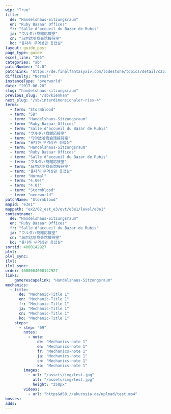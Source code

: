 ```yaml
---
wip: "True"
title:
  de: "Handelshaus-Sitzungsraum"
  en: "Ruby Bazaar Offices"
  fr: "Salle d'accueil du Bazar de Rubis"
  ja: "ウルダハ商館応接室"
  cn: "乌尔达哈商会馆接待室"
  ko: "울다하 무역상관 응접실"
layout: guide_post
page_type: guide
excel_line: "365"
categories: "sb"
patchNumber: "4.0"
patchLink: "https://de.finalfantasyxiv.com/lodestone/topics/detail/c2519c232d02fc2394c3830faa364611cd4e610c"
difficulty: "Normal"
instanceType: "overworld"
date: "2017.06.20"
slug: "handelshaus-sitzungsraum"
previous_slug: "/sb/kienkan"
next_slug: "/sb/interdimensionaler-riss-4"
terms:
  - term: "Stormblood"
  - term: "SB"
  - term: "Handelshaus-Sitzungsraum"
  - term: "Ruby Bazaar Offices"
  - term: "Salle d'accueil du Bazar de Rubis"
  - term: "ウルダハ商館応接室"
  - term: "乌尔达哈商会馆接待室"
  - term: "울다하 무역상관 응접실"
  - term: "Handelshaus-Sitzungsraum"
  - term: "Ruby Bazaar Offices"
  - term: "Salle d'accueil du Bazar de Rubis"
  - term: "ウルダハ商館応接室"
  - term: "乌尔达哈商会馆接待室"
  - term: "울다하 무역상관 응접실"
  - term: "Normal"
  - term: "4.00!"
  - term: "4.0!"
  - term: "Stormblood"
  - term: "overworld"
patchName: "Stormblood"
mapid: "e3e1"
mappath: "ex2/02_est_e3/evt/e3e1/level/e3e1"
contentname:
  de: "Handelshaus-Sitzungsraum"
  en: "Ruby Bazaar Offices"
  fr: "Salle d'accueil du Bazar de Rubis"
  ja: "ウルダハ商館応接室"
  cn: "乌尔达哈商会馆接待室"
  ko: "울다하 무역상관 응접실"
sortid: 4000142927
plvl: 
plvl_sync: 
ilvl: 
ilvl_sync: 
order: 4000004000142927
links:
    gamerescapelink: "Handelshaus-Sitzungsraum"
mechanics:
  - title:
      de: "Mechanic-Title 1"
      en: "Mechanic-Title 1"
      fr: "Mechanic-Title 1"
      ja: "Mechanic-Title 1"
      cn: "Mechanic-Title 1"
      ko: "Mechanic-Title 1"
    steps:
      - step: "09"
        notes:
          - note:
              de: "Mechanics-note 1"
              en: "Mechanics-note 1"
              fr: "Mechanics-note 1"
              ja: "Mechanics-note 1"
              cn: "Mechanics-note 1"
              ko: "Mechanics-note 1"
        images:
          - url: "/assets/img/test.jpg"
            alt: "/assets/img/test.jpg"
            height: "250px"
        videos:
          - url: "https&#58;//akurosia.de/upload/test.mp4"
bosses:
adds:
---
```

